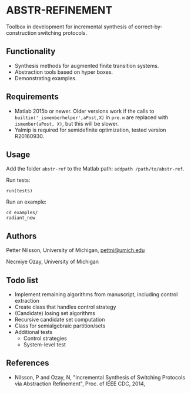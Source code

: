 # ABSTR-REFINEMENT

Toolbox in development for incremental synthesis of correct-by-construction switching protocols. 

## Functionality

 - Synthesis methods for augmented finite transition systems.
 - Abstraction tools based on hyper boxes.
 - Demonstrating examples.

## Requirements

 - Matlab 2015b or newer. Older versions work if the calls to ```builtin('_ismemberhelper',aPost,X)``` in ```pre.m``` are replaced with ```ismember(aPost, X)```, but this will be slower.
 - Yalmip is required for semidefinite optimization, tested version R20160930.

## Usage

Add the folder ```abstr-ref``` to the Matlab path: ```addpath /path/to/abstr-ref```.

Run tests:
```
run(tests)
```
Run an example:
```
cd examples/
radiant_new
```

## Authors

Petter Nilsson, University of Michigan, pettni@umich.edu

Necmiye Ozay, University of Michigan

## Todo list

 - Implement remaining algorithms from manuscript, including control extraction
 - Create class that handles control strategy
 - (Candidate) losing set algorithms
 - Recursive candidate set computation
 - Class for semialgebraic partition/sets
 - Additional tests
    - Control strategies
    - System-level test

## References

 - Nilsson, P and Ozay, N, "Incremental Synthesis of Switching Protocols via Abstraction Refinement", Proc. of IEEE CDC, 2014,
